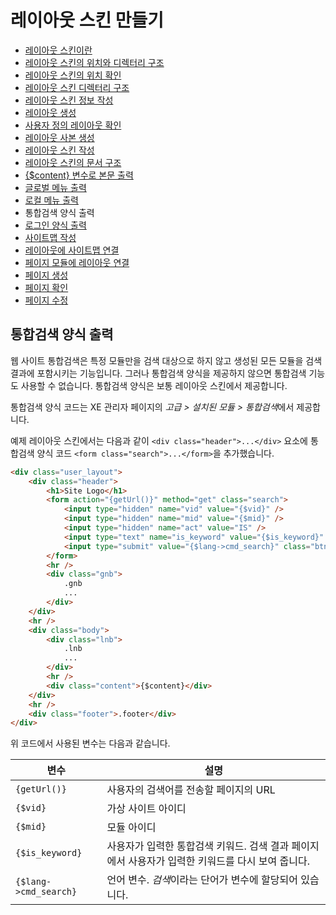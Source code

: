 # 레이아웃 스킨 만들기

- [레이아웃 스킨이란](../../01_about_layout)
- [레이아웃 스킨의 위치와 디렉터리 구조](../../02_layout_structure)
 - [레이아웃 스킨의 위치 확인](../../02_layout_structure/confirm_directory)
 - [레이아웃 스킨 디렉터리 구조](../../02_layout_structure/directory_structure)
- [레이아웃 스킨 정보 작성](../../03_write_layout_info)
- [레이아웃 생성](../../04_make_layout_instance)
 - [사용자 정의 레이아웃 확인](../../04_make_layout_instance/confirm_user_defined_layout)
 - [레이아웃 사본 생성](../../04_make_layout_instance/copy_layout)
- [레이아웃 스킨 작성](../)
 - [레이아웃 스킨의 문서 구조](../layout_structure)
 - [{$content} 변수로 본문 출력](../print_content)
 - [글로벌 메뉴 출력](../print_global_menu)
 - [로컬 메뉴 출력](../print_local_menu)
 - 통합검색 양식 출력
 - [로그인 양식 출력](../print_login_form)
- [사이트맵 작성](../../06_write_sitemap)
- [레이아웃에 사이트맵 연결](../../07_link_sitemap)
- [페이지 모듈에 레이아웃 연결](../../08_link_layout)
 - [페이지 생성](../../08_link_layout/make_page)
 - [페이지 확인](../../08_link_layout/confirm_page)
 - [페이지 수정](../../08_link_layout/edit_page)

## 통합검색 양식 출력

웹 사이트 통합검색은 특정 모듈만을 검색 대상으로 하지 않고 생성된 모든 모듈을 검색 결과에 포함시키는 기능입니다. 그러나 통합검색 양식을 제공하지 않으면 통합검색 기능도 사용할 수 없습니다. 통합검색 양식은 보통 레이아웃 스킨에서 제공합니다.

통합검색 양식 코드는 XE 관리자 페이지의 *고급 > 설치된 모듈 > 통합검색*에서 제공합니다.

예제 레이아웃 스킨에서는 다음과 같이 `<div class="header">...</div>` 요소에 통합검색 양식 코드 `<form class="search">...</form>`을 추가했습니다.

```html
<div class="user_layout">
    <div class="header">
        <h1>Site Logo</h1>
        <form action="{getUrl()}" method="get" class="search">
            <input type="hidden" name="vid" value="{$vid}" />
            <input type="hidden" name="mid" value="{$mid}" />
            <input type="hidden" name="act" value="IS" />
            <input type="text" name="is_keyword" value="{$is_keyword}" title="{$lang->cmd_search}" class="iText" />
            <input type="submit" value="{$lang->cmd_search}" class="btn" />
        </form>
        <hr />
        <div class="gnb">
            .gnb
            ...
        </div>
    </div>
    <hr />
    <div class="body">
        <div class="lnb">
            .lnb
            ...
        </div>
        <hr />
        <div class="content">{$content}</div>
    </div>
    <hr />
    <div class="footer">.footer</div>
</div>
```

위 코드에서 사용된 변수는 다음과 같습니다.

|변수|설명|
|---|---|
|`{getUrl()}`|사용자의 검색어를 전송할 페이지의 URL|
|`{$vid}`|가상 사이트 아이디|
|`{$mid}`|모듈 아이디|
|`{$is_keyword}`|사용자가 입력한 통합검색 키워드. 검색 결과 페이지에서 사용자가 입력한 키워드를 다시 보여 줍니다.|
|`{$lang->cmd_search}`|언어 변수. *검색*이라는 단어가 변수에 할당되어 있습니다.|
